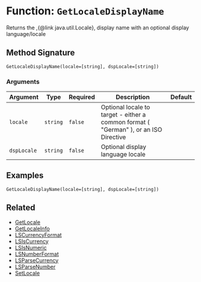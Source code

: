 [comment]: # (Note: This documentation is generated dynamically in the build process.  To modify the contents, change the javadoc on the _invoke method of the BIF class)

# Function: `GetLocaleDisplayName`

Returns the ,{@link java.util.Locale}, display name with an optional display language/locale

## Method Signature
```
GetLocaleDisplayName(locale=[string], dspLocale=[string])
```
### Arguments

| Argument | Type | Required | Description | Default |
|----------|------|----------|-------------|---------|
| `locale` | `string` | `false` | Optional locale to target - either a common format ( "German" ), or an ISO Directive |  |
| `dspLocale` | `string` | `false` | Optional display language locale |  |

## Examples

```
GetLocaleDisplayName(locale=[string], dspLocale=[string])
```

## Related
  * [GetLocale](./GetLocale.md)
  * [GetLocaleInfo](./GetLocaleInfo.md)
  * [LSCurrencyFormat](./LSCurrencyFormat.md)
  * [LSIsCurrency](./LSIsCurrency.md)
  * [LSIsNumeric](./LSIsNumeric.md)
  * [LSNumberFormat](./LSNumberFormat.md)
  * [LSParseCurrency](./LSParseCurrency.md)
  * [LSParseNumber](./LSParseNumber.md)
  * [SetLocale](./SetLocale.md)
